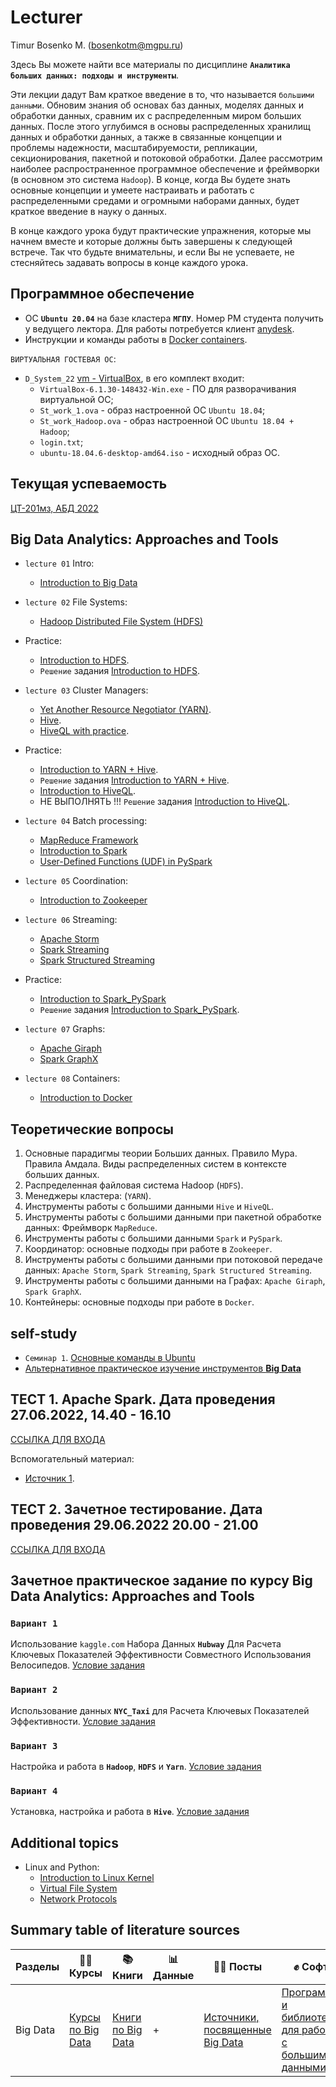 # Lecturer
Timur Bosenko M. (bosenkotm@mgpu.ru)

Здесь Вы можете найти все материалы по дисциплине **`Аналитика больших данных: подходы и инструменты`**. 

Эти лекции дадут Вам краткое введение в то, что называется `большими данными`. Обновим знания об основах баз данных, моделях данных и обработки данных, сравним их с распределенным миром больших данных. После этого углубимся в основы распределенных хранилищ данных и обработки данных, а также в связанные концепции и проблемы надежности, масштабируемости, репликации, секционирования, пакетной и потоковой обработки. Далее рассмотрим наиболее распространенное программное обеспечение и фреймворки (в основном это система `Hadoop`). В конце, когда Вы будете знать основные концепции и умеете настраивать и работать с распределенными средами и огромными наборами данных, будет краткое введение в науку о данных.

В конце каждого урока будут практические упражнения, которые мы начнем вместе и которые должны быть завершены к следующей встрече. Так что будьте внимательны, и если Вы не успеваете, не стесняйтесь задавать вопросы в конце каждого урока.

## Программное обеспечение 

 - OC **`Ubuntu 20.04`** на базе кластера **`МГПУ`**. Номер РМ студента получить у ведущего лектора. Для работы потребуется клиент [anydesk](  https://anydesk.com/en/downloads/windows).
 - Инструкции и команды работы в [Docker containers](https://github.com/BosenkoTM/BigDataAnalitic_Practice/tree/main/docker22).

 `ВИРТУАЛЬНАЯ ГОСТЕВАЯ ОС`:
 
 - `D_System_22` [vm - VirtualBox](https://disk.yandex.ru/d/RTZvbDhtfXInMg), в его комплект входит:
    - `VirtualBox-6.1.30-148432-Win.exe` - ПО для разворачивания виртуальной ОС; 
    - `St_work_1.ova` - образ настроенной ОС `Ubuntu 18.04`;
    - `St_work_Hadoop.ova` - образ настроенной ОС `Ubuntu 18.04 + Hadoop`;
    - `login.txt`;
    - `ubuntu-18.04.6-desktop-amd64.iso` - исходный образ ОС.

## Текущая успеваемость

 [ЦТ-201мз, АБД 2022](https://docs.google.com/spreadsheets/d/1ndnkqm8tmnvmygQrt_wuMUwJiVAsIgEqtLOMsLNlZMM/edit?usp=sharing)

## Big Data Analytics: Approaches and Tools

- `lecture 01` Intro:
    -  [Introduction to Big Data](lectures/1-BigData_Intro.pdf)

- `lecture 02` File Systems:
    - [Hadoop Distributed File System (HDFS)](lectures/2-BigData_HDFS.pdf)
-  Practice: 
    -  [Introduction to HDFS](https://github.com/BosenkoTM/BigDataAnalitic_Practice/tree/main/exercises/winter_semester_2021-2022/01_hadoop).
    -  `Решение` задания [Introduction to HDFS](https://github.com/BosenkoTM/BigDataAnalitic_Practice/blob/main/solutions/winter_semester_2021-2022/01_hadoop/Exercise_1.pdf).

- `lecture 03` Cluster Managers:
    - [Yet Another Resource Negotiator (YARN)](lectures/3-BigData_YARN.pdf).
    - [Hive](lectures/3-1-Hive-HiveQL.pdf).
    - [HiveQL with practice](lectures/3-2-Hive-HiveQL.pdf).
-  Practice: 
    -  [Introduction to YARN + Hive](https://github.com/BosenkoTM/BigDataAnalitic_Practice/tree/main/exercises/winter_semester_2021-2022/02_hive).
    -  `Решение` задания [Introduction to YARN + Hive](https://github.com/BosenkoTM/BigDataAnalitic_Practice/blob/main/solutions/winter_semester_2021-2022/02_hive/Exercise_2.pdf).
    -   [Introduction to HiveQL](https://github.com/BosenkoTM/BigDataAnalitic_Practice/tree/main/exercises/winter_semester_2021-2022/03_hive-ql_partitioning_hive-server).
    -  НЕ ВЫПОЛНЯТЬ !!! `Решение` задания [Introduction to HiveQL](https://github.com/BosenkoTM/BigDataAnalitic_Practice/tree/main/solutions/winter_semester_2021-2022/03_hive-ql_partitioning_hive-server).

- `lecture 04` Batch processing:
    - [MapReduce Framework](lectures/4-BigData_MapReduce.pdf)
    - [Introduction to Spark](lectures/5-BigData_Spark.pdf)
    - [User-Defined Functions (UDF) in PySpark](lectures/6-BigData_PySpark_UDF.pdf)
 
- `lecture 05` Coordination:
    - [Introduction to Zookeeper](lectures/7-BigData_Zookeeper.pdf)
   
- `lecture 06` Streaming:
    - [Apache Storm](lectures/8-BigData_Storm.pdf)
    - [Spark Streaming](lectures/9-BigData_Spark_Streaming.pdf)
    - [Spark Structured Streaming](lectures/10-BigData_Spark_Streaming_Structured.pdf)
- Practice:
    - [Introduction to Spark_PySpark](https://github.com/BosenkoTM/BigDataAnalitic_Practice/tree/main/exercises/winter_semester_2021-2022/04_spark_pyspark_jupyter)
    -  `Решение` задания [Introduction to Spark_PySpark](https://github.com/BosenkoTM/BigDataAnalitic_Practice/tree/main/solutions/winter_semester_2021-2022/04_spark_pyspark_jupyter).
- `lecture 07` Graphs:
    - [Apache Giraph](lectures/11-1-BigData_Giraph.pdf)
    - [Spark GraphX](lectures/11-2-BigData_GraphX.pdf)
    
- `lecture 08` Containers:
    - [Introduction to Docker](lectures/12-BigData_Docker.pdf)

## Теоретические вопросы

1.	Основные парадигмы теории Больших данных. Правило Мура. Правила Амдала. Виды распределенных систем в контексте больших данных.
2.	Распределенная файловая система Hadoop (`HDFS`).
3.	Менеджеры кластера: (`YARN`).
4.	Инструменты работы с большими данными `Hive` и  `HiveQL`.
5.	Инструменты работы с большими данными при пакетной обработке данных: Фреймворк `MapReduce`. 
6.	Инструменты работы с большими данными `Spark` и `PySpark`.
7.	Координатор: основные подходы при работе в `Zookeeper`.
8.	Инструменты работы с большими данными при потоковой передаче данных: `Apache Storm`, `Spark Streaming`, `Spark Structured Streaming`.
9.	Инструменты работы с большими данными на Графах: `Apache Giraph`, `Spark GraphX`.
10.	Контейнеры: основные подходы при работе  в `Docker`.

## self-study

- `Семинар 1`. [Основные команды в Ubuntu](https://github.com/BosenkoTM/BigDataAnalitic_Practice/blob/main/common/docs/basic_shell_commands.md)
- [Альтернативное практическое изучение инструментов **Big Data**](https://github.com/BosenkoTM/BigDataAnalitic_Practice#practice)

## ТЕСТ 1. Apache Spark.  Дата проведения 27.06.2022, 14.40 - 16.10

[ССЫЛКА ДЛЯ ВХОДА](https://docs.google.com/forms/d/e/1FAIpQLSdD_Hl-WwPK69VGKKf0tw1vF3AgMKYQRR3w9RofcIFKlJM4YA/viewform?usp=sf_link)

Вспомогательный материал:
 - [Источник 1](/books/test_books/Apache%2BZeppelin.pdf).

## ТЕСТ 2. Зачетное тестирование. Дата проведения  29.06.2022 20.00 - 21.00
[ССЫЛКА ДЛЯ ВХОДА](https://docs.google.com/forms/d/e/1FAIpQLSdxADzRpGOzLrVBPHwUQMt6sWIPO63nLwYt0KolAWKq3-xREQ/viewform?usp=sf_link)

## Зачетное практическое задание по курсу  Big Data Analytics: Approaches and Tools

### `Вариант 1`

Использование `kaggle.com` Набора Данных **`Hubway`** Для Расчета Ключевых Показателей Эффективности Совместного Использования Велосипедов. [Условие задания](https://github.com/BosenkoTM/BigDataWork/blob/main/variant_1_exam_calculate/examp_1.pdf)

### `Вариант 2`

Использование данных **`NYC_Taxi`** для Расчета Ключевых Показателей Эффективности. [Условие задания](https://github.com/BosenkoTM/BigDataWork/blob/main/variant_2_exam_calculate/examp_2.pdf)

### `Вариант 3`

Настройка и работа в **`Hadoop`**, **`HDFS`** и **`Yarn`**. [Условие задания](https://github.com/BosenkoTM/BigDataWork/blob/main/variant_3_exam_calculate/examp_3.pdf)

### `Вариант 4`

Установка, настройка и работа в **`Hive`**. [Условие задания](https://github.com/BosenkoTM/BigDataWork/tree/main/variant_4_exam_calculate)


## Additional topics


- Linux and Python:
    - [Introduction to Linux Kernel](common/SysProg_Intro.pdf)
    - [Virtual File System](common/SysProg_VFS.pdf)
    - [Network Protocols](common/SysProg_NetworkProtocols.pdf)

## Summary table of literature sources
Разделы | 👨‍🏫 Курсы | 📚 Книги | 📊 Данные | 🙋‍♂️ Посты | ✊ Софт
--- | --- | --- | --- | --- | ---
Big Data | [Курсы по Big Data](books/courses_big_data.md) | [Книги по Big Data](books/software_big_data.md#книги-по-big-data) | + | [Источники, посвященные Big Data](books/social_data_science.md) | [Программы и библиотеки для работы с большими данными](/books/software_big_data.md#программы-и-библиотеки-для-bigdata)

